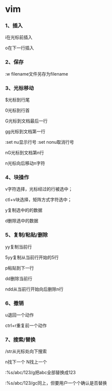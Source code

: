 # vim

### 1、插入

i在光标前插入

o在下一行插入

### 2、保存

:w filename文件另存为filename

### 3、光标移动

$光标到行尾

0光标到行首

G光标到文档最后一行

gg光标到文档第一行

:set nu显示行号   :set nonu取消行号

nG光标到文档第n行

n<SPACE>光标向后移动n字符

### 4、块操作

v字符选择，光标经过的行被选中；

ctl+v块选择，矩阵方式字符选中；

y复制选中的的数据

d删除选中的数据

### 5、复制/粘贴/删除

yy复制当前行

5yy复制从当前行开始的5行

p粘贴到下一行

dd删除当前行

ndd从当前行开始向后删除n行

### 6、撤销

u退回一个动作

ctrl+r重复前一个动作

### 7、搜索/替换

/str从光标处向下搜索

n找下一个   N找上一个

:%s/abc/123/g把abc全部替换成123

:%s/abc/123/gc同上，但要用户一个个确认是否替换

